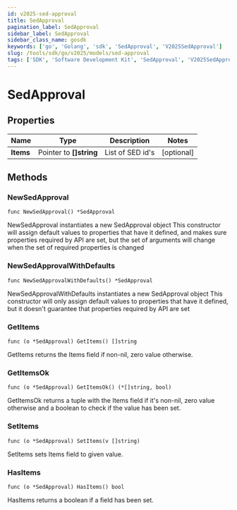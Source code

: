 ```yaml
---
id: v2025-sed-approval
title: SedApproval
pagination_label: SedApproval
sidebar_label: SedApproval
sidebar_class_name: gosdk
keywords: ['go', 'Golang', 'sdk', 'SedApproval', 'V2025SedApproval']
slug: /tools/sdk/go/v2025/models/sed-approval
tags: ['SDK', 'Software Development Kit', 'SedApproval', 'V2025SedApproval']
---
```


# SedApproval

## Properties

| Name      | Type                    | Description      | Notes      |
| --------- | ----------------------- | ---------------- | ---------- |
| **Items** | Pointer to **[]string** | List of SED id's | [optional] |

## Methods

### NewSedApproval

`func NewSedApproval() *SedApproval`

NewSedApproval instantiates a new SedApproval object This constructor will assign default values to properties that have it defined, and makes sure properties required by API are set, but the set of arguments will change when the set of required properties is changed

### NewSedApprovalWithDefaults

`func NewSedApprovalWithDefaults() *SedApproval`

NewSedApprovalWithDefaults instantiates a new SedApproval object This constructor will only assign default values to properties that have it defined, but it doesn't guarantee that properties required by API are set

### GetItems

`func (o *SedApproval) GetItems() []string`

GetItems returns the Items field if non-nil, zero value otherwise.

### GetItemsOk

`func (o *SedApproval) GetItemsOk() (*[]string, bool)`

GetItemsOk returns a tuple with the Items field if it's non-nil, zero value otherwise and a boolean to check if the value has been set.

### SetItems

`func (o *SedApproval) SetItems(v []string)`

SetItems sets Items field to given value.

### HasItems

`func (o *SedApproval) HasItems() bool`

HasItems returns a boolean if a field has been set.
